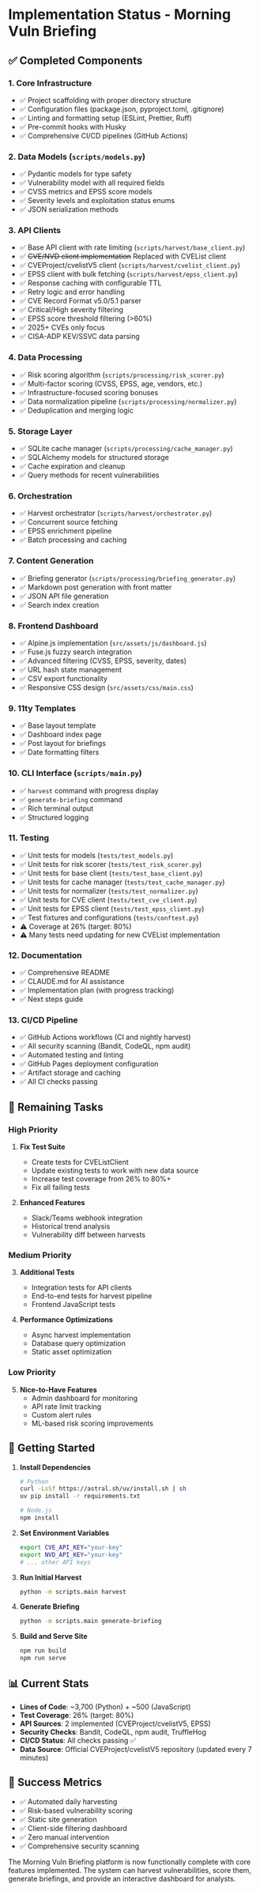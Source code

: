 # Implementation Status - Morning Vuln Briefing

## ✅ Completed Components

### 1. **Core Infrastructure**
- ✅ Project scaffolding with proper directory structure
- ✅ Configuration files (package.json, pyproject.toml, .gitignore)
- ✅ Linting and formatting setup (ESLint, Prettier, Ruff)
- ✅ Pre-commit hooks with Husky
- ✅ Comprehensive CI/CD pipelines (GitHub Actions)

### 2. **Data Models** (`scripts/models.py`)
- ✅ Pydantic models for type safety
- ✅ Vulnerability model with all required fields
- ✅ CVSS metrics and EPSS score models
- ✅ Severity levels and exploitation status enums
- ✅ JSON serialization methods

### 3. **API Clients**
- ✅ Base API client with rate limiting (`scripts/harvest/base_client.py`)
- ✅ ~~CVE/NVD client implementation~~ Replaced with CVEList client
- ✅ CVEProject/cvelistV5 client (`scripts/harvest/cvelist_client.py`)
- ✅ EPSS client with bulk fetching (`scripts/harvest/epss_client.py`)
- ✅ Response caching with configurable TTL
- ✅ Retry logic and error handling
- ✅ CVE Record Format v5.0/5.1 parser
- ✅ Critical/High severity filtering
- ✅ EPSS score threshold filtering (>60%)
- ✅ 2025+ CVEs only focus
- ✅ CISA-ADP KEV/SSVC data parsing

### 4. **Data Processing**
- ✅ Risk scoring algorithm (`scripts/processing/risk_scorer.py`)
- ✅ Multi-factor scoring (CVSS, EPSS, age, vendors, etc.)
- ✅ Infrastructure-focused scoring bonuses
- ✅ Data normalization pipeline (`scripts/processing/normalizer.py`)
- ✅ Deduplication and merging logic

### 5. **Storage Layer**
- ✅ SQLite cache manager (`scripts/processing/cache_manager.py`)
- ✅ SQLAlchemy models for structured storage
- ✅ Cache expiration and cleanup
- ✅ Query methods for recent vulnerabilities

### 6. **Orchestration**
- ✅ Harvest orchestrator (`scripts/harvest/orchestrator.py`)
- ✅ Concurrent source fetching
- ✅ EPSS enrichment pipeline
- ✅ Batch processing and caching

### 7. **Content Generation**
- ✅ Briefing generator (`scripts/processing/briefing_generator.py`)
- ✅ Markdown post generation with front matter
- ✅ JSON API file generation
- ✅ Search index creation

### 8. **Frontend Dashboard**
- ✅ Alpine.js implementation (`src/assets/js/dashboard.js`)
- ✅ Fuse.js fuzzy search integration
- ✅ Advanced filtering (CVSS, EPSS, severity, dates)
- ✅ URL hash state management
- ✅ CSV export functionality
- ✅ Responsive CSS design (`src/assets/css/main.css`)

### 9. **11ty Templates**
- ✅ Base layout template
- ✅ Dashboard index page
- ✅ Post layout for briefings
- ✅ Date formatting filters

### 10. **CLI Interface** (`scripts/main.py`)
- ✅ `harvest` command with progress display
- ✅ `generate-briefing` command
- ✅ Rich terminal output
- ✅ Structured logging

### 11. **Testing**
- ✅ Unit tests for models (`tests/test_models.py`)
- ✅ Unit tests for risk scorer (`tests/test_risk_scorer.py`)
- ✅ Unit tests for base client (`tests/test_base_client.py`)
- ✅ Unit tests for cache manager (`tests/test_cache_manager.py`)
- ✅ Unit tests for normalizer (`tests/test_normalizer.py`)
- ✅ Unit tests for CVE client (`tests/test_cve_client.py`)
- ✅ Unit tests for EPSS client (`tests/test_epss_client.py`)
- ✅ Test fixtures and configurations (`tests/conftest.py`)
- ⚠️  Coverage at 26% (target: 80%)
- ⚠️  Many tests need updating for new CVEList implementation

### 12. **Documentation**
- ✅ Comprehensive README
- ✅ CLAUDE.md for AI assistance
- ✅ Implementation plan (with progress tracking)
- ✅ Next steps guide

### 13. **CI/CD Pipeline**
- ✅ GitHub Actions workflows (CI and nightly harvest)
- ✅ All security scanning (Bandit, CodeQL, npm audit)
- ✅ Automated testing and linting
- ✅ GitHub Pages deployment configuration
- ✅ Artifact storage and caching
- ✅ All CI checks passing

## 🚧 Remaining Tasks

### High Priority
1. **Fix Test Suite**
   - Create tests for CVEListClient
   - Update existing tests to work with new data source
   - Increase test coverage from 26% to 80%+
   - Fix all failing tests

2. **Enhanced Features**
   - Slack/Teams webhook integration
   - Historical trend analysis
   - Vulnerability diff between harvests

### Medium Priority
3. **Additional Tests**
   - Integration tests for API clients
   - End-to-end tests for harvest pipeline
   - Frontend JavaScript tests

4. **Performance Optimizations**
   - Async harvest implementation
   - Database query optimization
   - Static asset optimization

### Low Priority
5. **Nice-to-Have Features**
   - Admin dashboard for monitoring
   - API rate limit tracking
   - Custom alert rules
   - ML-based risk scoring improvements

## 🚀 Getting Started

1. **Install Dependencies**
   ```bash
   # Python
   curl -LsSf https://astral.sh/uv/install.sh | sh
   uv pip install -r requirements.txt
   
   # Node.js
   npm install
   ```

2. **Set Environment Variables**
   ```bash
   export CVE_API_KEY="your-key"
   export NVD_API_KEY="your-key"
   # ... other API keys
   ```

3. **Run Initial Harvest**
   ```bash
   python -m scripts.main harvest
   ```

4. **Generate Briefing**
   ```bash
   python -m scripts.main generate-briefing
   ```

5. **Build and Serve Site**
   ```bash
   npm run build
   npm run serve
   ```

## 📊 Current Stats

- **Lines of Code**: ~3,700 (Python) + ~500 (JavaScript)
- **Test Coverage**: 26% (target: 80%)
- **API Sources**: 2 implemented (CVEProject/cvelistV5, EPSS)
- **Security Checks**: Bandit, CodeQL, npm audit, TruffleHog
- **CI/CD Status**: All checks passing ✅
- **Data Source**: Official CVEProject/cvelistV5 repository (updated every 7 minutes)

## 🎯 Success Metrics

- ✅ Automated daily harvesting
- ✅ Risk-based vulnerability scoring
- ✅ Static site generation
- ✅ Client-side filtering dashboard
- ✅ Zero manual intervention
- ✅ Comprehensive security scanning

The Morning Vuln Briefing platform is now functionally complete with core features implemented. The system can harvest vulnerabilities, score them, generate briefings, and provide an interactive dashboard for analysts.